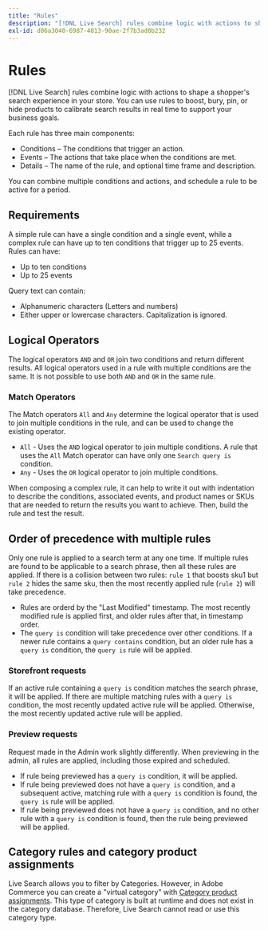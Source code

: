 ```yaml
---
title: "Rules"
description: "[!DNL Live Search] rules combine logic with actions to shape the shopping experience."
exl-id: d06a3040-6987-4813-90ae-2f7b3ad0b232
---
```

# Rules

[!DNL Live Search] rules combine logic with actions to shape a shopper's search experience in your store. You can use rules to boost, bury, pin, or hide products to calibrate search results in real time to support your business goals.

Each rule has three main components:

* Conditions – The conditions that trigger an action.
* Events – The actions that take place when the conditions are met.
* Details – The name of the rule, and optional time frame and description.

You can combine multiple conditions and actions, and schedule a rule to be active for a period.

## Requirements

A simple rule can have a single condition and a single event, while a complex rule can have up to ten conditions that trigger up to 25 events.
Rules can have:

* Up to ten conditions
* Up to 25 events

Query text can contain:

* Alphanumeric characters (Letters and numbers)
* Either upper or lowercase characters. Capitalization is ignored.

## Logical Operators

The logical operators `AND` and `OR` join two conditions and return different results. All logical operators used in a rule with multiple conditions are the same. It is not possible to use both `AND` and `OR` in the same rule.

### Match Operators

The Match operators `All` and `Any` determine the logical operator that is used to join multiple conditions in the rule, and can be used to change the existing operator.

* `All` - Uses the `AND` logical operator to join multiple conditions. A rule that uses the `All` Match operator can have only one `Search query is` condition.
* `Any` - Uses the `OR` logical operator to join multiple conditions.

When composing a complex rule, it can help to write it out with indentation to describe the conditions, associated events, and product names or SKUs that are needed to return the results you want to achieve. Then, build the rule and test the result.

## Order of precedence with multiple rules

Only one rule is applied to a search term at any one time.
If multiple rules are found to be applicable to a search phrase, then all these rules are applied. If there is a collision between two rules: `rule 1` that boosts sku1 but `rule 2` hides the same sku, then the most recently applied rule (`rule 2`) will take precedence.

* Rules are orderd by the "Last Modified" timestamp. The most recently modified rule is applied first, and older rules after that, in timestamp order.
* The `query is` condition will take precedence over other conditions. If a newer rule contains a `query contains` condition, but an older rule has a `query is` condition, the `query is` rule will be applied.

### Storefront requests

If an active rule containing a `query is` condition matches the search phrase, it will be applied. If there are multiple matching rules with a `query is` condition, the most recently updated active rule will be applied.
Otherwise, the most recently updated active rule will be applied.

### Preview requests

Request made in the Admin work slightly differently. When previewing in the admin, all rules are applied, including those expired and scheduled.

* If rule being previewed has a `query is` condition, it will be applied.
* If rule being previewed does not have a `query is` condition, and a subsequent active, matching rule with a `query is` condition is found, the `query is` rule will be applied.
* If rule being previewed does not have a `query is` condition, and no other rule with a `query is` condition is found, then the rule being previewed will be applied.

## Category rules and category product assignments

Live Search allows you to filter by Categories.
However, in Adobe Commerce you can create a "virtual category" with [Category product assignments](https://experienceleague.adobe.com/docs/commerce-admin/catalog/categories/products-in-category/categories-product-assignments.html). This type of category is built at runtime and does not exist in the category database. Therefore, Live Search cannot read or use this category type.
